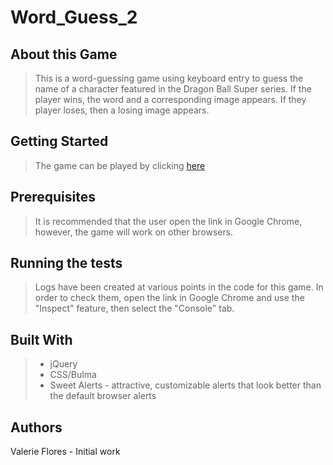# Word_Guess_2

## About this Game
> This is a word-guessing game using keyboard entry to guess the name of a character featured in the Dragon Ball Super series.  If the player wins, the word and a corresponding image appears.  If they player loses, then a losing image appears.

## Getting Started
> The game can be played by clicking [here](https://valeriemiller5.github.io/Word_Guess_2/)

## Prerequisites
> It is recommended that the user open the link in Google Chrome, however, the game will work on other browsers.

## Running the tests
> Logs have been created at various points in the code for this game.  In order to check them, open the link in Google Chrome and use the "Inspect" feature, then select the "Console" tab.

## Built With
> + jQuery
> + CSS/Bulma
> + Sweet Alerts - attractive, customizable alerts that look better than the default browser alerts

## Authors
Valerie Flores - Initial work